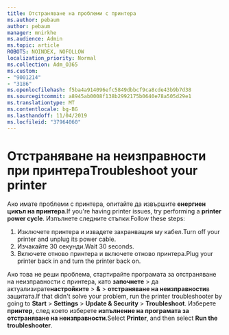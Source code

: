 ```yaml
---
title: Отстраняване на проблеми с принтера
ms.author: pebaum
author: pebaum
manager: mnirkhe
ms.audience: Admin
ms.topic: article
ROBOTS: NOINDEX, NOFOLLOW
localization_priority: Normal
ms.collection: Adm_O365
ms.custom:
- "9001214"
- "3186"
ms.openlocfilehash: f5ba4a914096efc5849dbbcf9ca8cde43b9b7d38
ms.sourcegitcommit: a8945ab0008f138b2992175b0640e78a505d29e1
ms.translationtype: MT
ms.contentlocale: bg-BG
ms.lasthandoff: 11/04/2019
ms.locfileid: "37964060"
---
```

# <a name="troubleshoot-your-printer"></a><span data-ttu-id="8f15c-102">Отстраняване на неизправности при принтера</span><span class="sxs-lookup"><span data-stu-id="8f15c-102">Troubleshoot your printer</span></span>

<span data-ttu-id="8f15c-103">Ако имате проблеми с принтера, опитайте да извършите **енергиен цикъл на принтера**.</span><span class="sxs-lookup"><span data-stu-id="8f15c-103">If you're having printer issues, try performing a **printer power cycle**.</span></span> <span data-ttu-id="8f15c-104">Изпълнете следните стъпки:</span><span class="sxs-lookup"><span data-stu-id="8f15c-104">Follow these steps:</span></span>

1. <span data-ttu-id="8f15c-105">Изключете принтера и извадете захранващия му кабел.</span><span class="sxs-lookup"><span data-stu-id="8f15c-105">Turn off your printer and unplug its power cable.</span></span>
2. <span data-ttu-id="8f15c-106">Изчакайте 30 секунди.</span><span class="sxs-lookup"><span data-stu-id="8f15c-106">Wait 30 seconds.</span></span>
3. <span data-ttu-id="8f15c-107">Включете отново принтера и включете отново принтера.</span><span class="sxs-lookup"><span data-stu-id="8f15c-107">Plug your printer back in and turn the printer back on.</span></span>

<span data-ttu-id="8f15c-108">Ако това не реши проблема, стартирайте програмата за отстраняване на неизправности с принтера, като **започнете** > да актуализирате**настройките** > **&** > **отстраняване на неизправности**в защитата.</span><span class="sxs-lookup"><span data-stu-id="8f15c-108">If that didn't solve your problem, run the printer troubleshooter by going to **Start** > **Settings** > **Update & Security** > **Troubleshoot**.</span></span> <span data-ttu-id="8f15c-109">Изберете **принтер**, след което изберете **изпълнение на програмата за отстраняване на неизправности**.</span><span class="sxs-lookup"><span data-stu-id="8f15c-109">Select **Printer**, and then select **Run the troubleshooter**.</span></span>